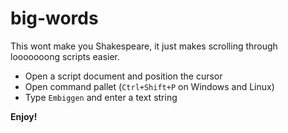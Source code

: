 # big-words

This wont make you Shakespeare, it just makes scrolling through looooooong scripts easier. 

* Open a script document and position the cursor
* Open command pallet (`Ctrl+Shift+P` on Windows and Linux)
* Type `Embiggen` and enter a text string

**Enjoy!**

